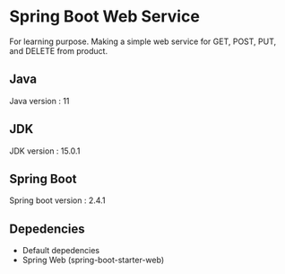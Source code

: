 # Spring Boot Web Service

For learning purpose. Making a simple web service for GET, POST, PUT, and DELETE from product.

## Java

Java version : 11

## JDK

JDK version : 15.0.1

## Spring Boot

Spring boot version : 2.4.1

## Depedencies

- Default depedencies
- Spring Web (spring-boot-starter-web)
